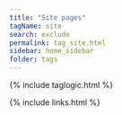 ```yaml
---
title: "Site pages"
tagName: site
search: exclude
permalink: tag_site.html
sidebar: home_sidebar
folder: tags
---
```

{% include taglogic.html %}

{% include links.html %}
